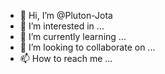 - 👋 Hi, I’m @Pluton-Jota
- 👀 I’m interested in ...
- 🌱 I’m currently learning ...
- 💞️ I’m looking to collaborate on ...
- 📫 How to reach me ...

<!---
Pluton-Jota/Pluton-Jota is a ✨ special ✨ repository because its `README.md` (this file) appears on your GitHub profile.
You can click the Preview link to take a look at your changes.
--->
